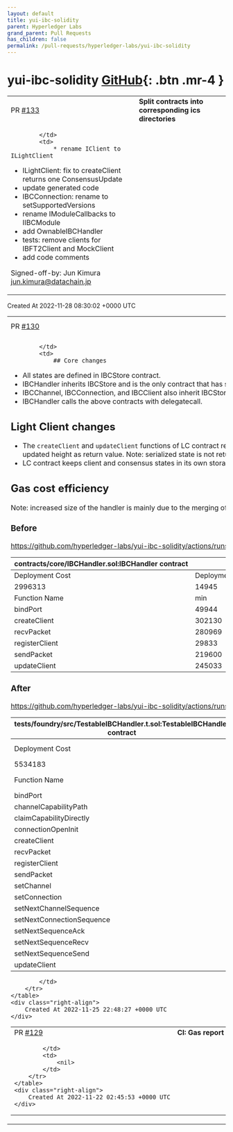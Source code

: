 ```yaml
---
layout: default
title: yui-ibc-solidity
parent: Hyperledger Labs
grand_parent: Pull Requests
has_children: false
permalink: /pull-requests/hyperledger-labs/yui-ibc-solidity
---
```


# yui-ibc-solidity <span class="fs-3 right-align">[GitHub](https://github.com/hyperledger-labs/yui-ibc-solidity){: .btn .mr-4 }</span>


<div>
    <table>
        <tr>
            <td>
                PR <a href="https://github.com/hyperledger-labs/yui-ibc-solidity/pull/133" class=".btn">#133</a>
            </td>
            <td>
                <b>
                    Split contracts into corresponding ics directories
                </b>
            </td>
        </tr>
        <tr>
            <td>
                
            </td>
            <td>
                * rename IClient to ILightClient
* ILightClient: fix to createClient returns one ConsensusUpdate
* update generated code
* IBCConnection: rename to setSupportedVersions
* rename IModuleCallbacks to IIBCModule
* add OwnableIBCHandler
* tests: remove clients for IBFT2Client and MockClient
* add code comments

Signed-off-by: Jun Kimura <jun.kimura@datachain.jp>
            </td>
        </tr>
    </table>
    <div class="right-align">
        Created At 2022-11-28 08:30:02 +0000 UTC
    </div>
</div>

<div>
    <table>
        <tr>
            <td>
                PR <a href="https://github.com/hyperledger-labs/yui-ibc-solidity/pull/130" class=".btn">#130</a>
            </td>
            <td>
                <b>
                    Refactor architecture
                </b>
            </td>
        </tr>
        <tr>
            <td>
                
            </td>
            <td>
                ## Core changes

- All states are defined in IBCStore contract.
- IBCHandler inherits IBCStore and is the only contract that has storage.
- IBCChannel, IBCConnection, and IBCClient also inherit IBCStore.
- IBCHandler calls the above contracts with delegatecall.

## Light Client changes

- The `createClient` and `updateClient` functions of LC contract return only the commitment of updated state and the updated height as return value. Note: serialized state is not returned.
- LC contract keeps client and consensus states in its own storage.

## Gas cost efficiency

Note: increased size of the handler is mainly due to the merging of the handler and host into a single contract.

### Before

https://github.com/hyperledger-labs/yui-ibc-solidity/actions/runs/3564254808/jobs/5987996346#step:7:168

| contracts/core/IBCHandler.sol:IBCHandler contract |                 |        |        |        |         |
|---------------------------------------------------|-----------------|--------|--------|--------|---------|
| Deployment Cost                                   | Deployment Size |        |        |        |         |
| 2996313                                           | 14945           |        |        |        |         |
| Function Name                                     | min             | avg    | median | max    | # calls |
| bindPort                                          | 49944           | 49944  | 49944  | 49944  | 4       |
| createClient                                      | 302130          | 302130 | 302130 | 302130 | 4       |
| recvPacket                                        | 280969          | 280969 | 280969 | 280969 | 1       |
| registerClient                                    | 29833           | 29833  | 29833  | 29833  | 4       |
| sendPacket                                        | 219600          | 219600 | 219600 | 219600 | 1       |
| updateClient                                      | 245033          | 245033 | 245033 | 245033 | 1       |

### After

https://github.com/hyperledger-labs/yui-ibc-solidity/actions/runs/3563307889/jobs/5985944182#step:7:186

| tests/foundry/src/TestableIBCHandler.t.sol:TestableIBCHandler contract |                 |        |        |        |         |
|------------------------------------------------------------------------|-----------------|--------|--------|--------|---------|
| Deployment Cost                                                        | Deployment Size |        |        |        |         |
| 5534183                                                                | 28063           |        |        |        |         |
| Function Name                                                          | min             | avg    | median | max    | # calls |
| bindPort                                                               | 46515           | 46515  | 46515  | 46515  | 5       |
| channelCapabilityPath                                                  | 2188            | 2188   | 2188   | 2188   | 10      |
| claimCapabilityDirectly                                                | 24514           | 35005  | 35005  | 45496  | 10      |
| connectionOpenInit                                                     | 286684          | 286684 | 286684 | 286684 | 1       |
| createClient                                                           | 195989          | 201629 | 202758 | 202758 | 6       |
| recvPacket                                                             | 145496          | 145496 | 145496 | 145496 | 1       |
| registerClient                                                         | 25221           | 25221  | 25221  | 25221  | 5       |
| sendPacket                                                             | 97100           | 97100  | 97100  | 97100  | 1       |
| setChannel                                                             | 178780          | 178780 | 178780 | 178780 | 5       |
| setConnection                                                          | 288162          | 288162 | 288162 | 288162 | 5       |
| setNextChannelSequence                                                 | 662             | 662    | 662    | 662    | 5       |
| setNextConnectionSequence                                              | 681             | 681    | 681    | 681    | 5       |
| setNextSequenceAck                                                     | 23400           | 23400  | 23400  | 23400  | 5       |
| setNextSequenceRecv                                                    | 48821           | 48821  | 48821  | 48821  | 5       |
| setNextSequenceSend                                                    | 23376           | 23376  | 23376  | 23376  | 5       |
| updateClient                                                           | 116088          | 116088 | 116088 | 116088 | 1       |


            </td>
        </tr>
    </table>
    <div class="right-align">
        Created At 2022-11-25 22:48:27 +0000 UTC
    </div>
</div>

<div>
    <table>
        <tr>
            <td>
                PR <a href="https://github.com/hyperledger-labs/yui-ibc-solidity/pull/129" class=".btn">#129</a>
            </td>
            <td>
                <b>
                    CI:  Gas report output
                </b>
            </td>
        </tr>
        <tr>
            <td>
                
            </td>
            <td>
                <nil>
            </td>
        </tr>
    </table>
    <div class="right-align">
        Created At 2022-11-22 02:45:53 +0000 UTC
    </div>
</div>

